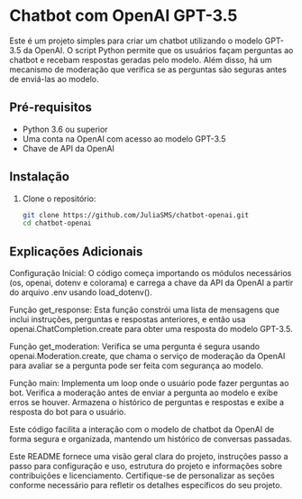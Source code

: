 # Chatbot com OpenAI GPT-3.5

Este é um projeto simples para criar um chatbot utilizando o modelo GPT-3.5 da OpenAI. O script Python permite que os usuários façam perguntas ao chatbot e recebam respostas geradas pelo modelo. Além disso, há um mecanismo de moderação que verifica se as perguntas são seguras antes de enviá-las ao modelo.

## Pré-requisitos

- Python 3.6 ou superior
- Uma conta na OpenAI com acesso ao modelo GPT-3.5
- Chave de API da OpenAI

## Instalação

1. Clone o repositório:

   ```bash
   git clone https://github.com/JuliaSMS/chatbot-openai.git
   cd chatbot-openai


## Explicações Adicionais
Configuração Inicial: O código começa importando os módulos necessários (os, openai, dotenv e colorama) e carrega a chave da API da OpenAI a partir do arquivo .env usando load_dotenv().

Função get_response: Esta função constrói uma lista de mensagens que inclui instruções, perguntas e respostas anteriores, e então usa openai.ChatCompletion.create para obter uma resposta do modelo GPT-3.5.

Função get_moderation: Verifica se uma pergunta é segura usando openai.Moderation.create, que chama o serviço de moderação da OpenAI para avaliar se a pergunta pode ser feita com segurança ao modelo.

Função main: Implementa um loop onde o usuário pode fazer perguntas ao bot. Verifica a moderação antes de enviar a pergunta ao modelo e exibe erros se houver. Armazena o histórico de perguntas e respostas e exibe a resposta do bot para o usuário.

Este código facilita a interação com o modelo de chatbot da OpenAI de forma segura e organizada, mantendo um histórico de conversas passadas.



Este README fornece uma visão geral clara do projeto, instruções passo a passo para configuração e uso, estrutura do projeto e informações sobre contribuições e licenciamento. Certifique-se de personalizar as seções conforme necessário para refletir os detalhes específicos do seu projeto.

